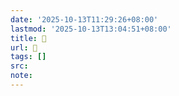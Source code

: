 ```yaml
---
date: '2025-10-13T11:29:26+08:00'
lastmod: '2025-10-13T13:04:51+08:00'
title: 󰡣
url: 󰡣
tags: []
src:
note:
---
```


